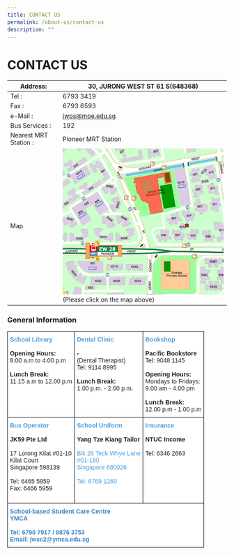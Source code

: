 ```yaml
---
title: CONTACT US
permalink: /about-us/contact-us
description: ""
---
```

# CONTACT US
<table>
<thead>
  <tr>
    <th>Address:</th>
    <th>30, JURONG WEST ST 61  S(648368)</th>
  </tr>
</thead>
<tbody>
  <tr>
    <td>Tel :</td>
    <td>6793 3419</td>
  </tr>
  <tr>
    <td>Fax :</td>
    <td>6793 6593</td>
  </tr>
  <tr>
    <td>e-Mail :</td>
    <td><a href="mailto:jwps@moe.edu.sg">jwps@moe.edu.sg</a></td>
  </tr>
  <tr>
    <td>Bus Services :</td>
    <td>192</td>
  </tr>
  <tr>
    <td>Nearest MRT Station :</td>
    <td>Pioneer MRT Station</td>
  </tr>
  <tr>
    <td>Map</td>
    <td><a href="https://www.streetdirectory.com/sg/jurong-west/30-jurong-west-street-61-648368/4412_116196.html" target = "_blank"> <img src="/images/About%20Us/Contact%20Us/jwps%20map.jpg"
     style="width:100%"></a><br>(Please click on the map above)</td>
  </tr>
</tbody>
</table>

### General Information

<style type="text/css">
.tg  {border-collapse:collapse;border-spacing:0;}
.tg td{border-color:black;border-style:solid;border-width:1px;font-family:Arial, sans-serif;font-size:14px;
  overflow:hidden;padding:10px 5px;word-break:normal;}
.tg th{border-color:black;border-style:solid;border-width:1px;font-family:Arial, sans-serif;font-size:14px;
  font-weight:normal;overflow:hidden;padding:10px 5px;word-break:normal;}
.tg .tg-05aa{background-color:#FFF;color:#3D85C6;font-weight:bold;text-align:left;vertical-align:top}
.tg .tg-inuq{background-color:#FFF;color:#4A9FE0;font-weight:bold;text-align:left;vertical-align:top}
</style>
<table class="tg">
<thead>
  <tr>
    <th class="tg-inuq"><span style="color:#4A9FE0">School Library</span><br><br><span style="font-weight:400;color:#252525"><b>Opening Hours:</b></span><br><span style="font-weight:400;color:#252525">8.00 a.m to 4.00 p.m</span><br><br><span style="font-weight:400;color:#252525"><b>Lunch Break:</b><br></span><span style="font-weight:400;color:#252525">11.15 a.m to 12.00 p.m</span></th>
    <th class="tg-inuq"><span style="color:#4A9FE0">Dental Clinic</span><br><br><span style="font-weight:400;color:#252525"><b>-</b></span><br><span style="font-weight:400;color:#252525">(Dental Therapist)</span><br><span style="font-weight:400;color:#252525">Tel: 9114 8995</span><br><span style="font-weight:400;color:#252525"> </span><br><span style="font-weight:400;color:#252525"><b>Lunch Break:</b></span><br><span style="font-weight:400;color:#252525">1.00 p.m. - 2.00 p.m.</span></th>
    <th class="tg-inuq"><span style="color:#4A9FE0">Bookshop</span><br><br><span style="font-weight:400;color:#252525"><b>Pacific Bookstore</b><br><span style="font-weight:400;color:#252525">Tel: 9048 1145</span><br><br><span style="font-weight:400;color:#252525"><b>Opening Hours:</b></span><br><span style="font-weight:400;color:#252525">Mondays to Fridays:</span><br><span style="font-weight:400;color:#252525">9.00 am - 4.00 pm</span><br><br><span style="font-weight:400;color:#252525"><b>Lunch Break:</b></span><br><span style="font-weight:400;color:#252525">12.00 p.m - 1.00 p.m</span><br></th>
  </tr>
</thead>
<tbody>
  <tr>
    <td class="tg-inuq"><span style="color:#4A9FE0">Bus Operator</span><br><br><span style="font-weight:400;color:#252525"><b>JK59 Pte Ltd</b></span><br><br><span style="font-weight:400;color:#252525">17 Lorong Kilat #01-10 <br>Kilat Court<br>Singapore 598139<br><br>Tel: 6465 5959<br>Fax: 6466 5959<br></span></td>
    <td class="tg-inuq"><span style="color:#4A9FE0">School Uniform</span><br><br><span style="color:#252525">Yang Tze Kiang Tailor</span><br><br><span style="font-weight:normal">Blk 26 Teck Whye Lane</span><br><span style="font-weight:normal">#01-180</span><br><span style="font-weight:normal">Singapore 680026</span><br><br><span style="font-weight:normal">Tel: 6769 1260</span><br><br><br></td>
    <td class="tg-inuq"><span style="color:#4A9FE0">Insurance</span><br><br><span style="font-weight:400;color:#252525"><b>NTUC Income</b></span><br><br><span style="font-weight:400;color:#252525">Tel: 6346 2663</span></td>
  </tr>
  <tr>
    <td class="tg-05aa" colspan="3">School-based Student Care Centre<br>YMCA<br><br>Tel: 6790 7917 / 8876 3753<br>Email: jwsc2@ymca.edu.sg<br></td>
  </tr>
</tbody>
</table>